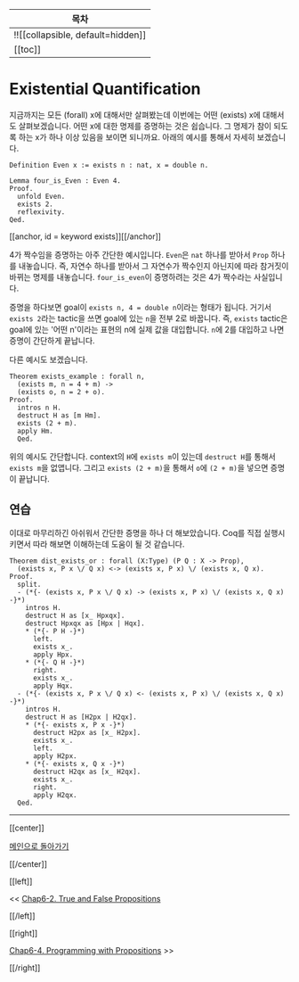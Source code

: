 | 목차 |
|-------------------|
|!![[collapsible, default=hidden]]  |
|[[toc]]|

# Existential Quantification

지금까지는 모든 (forall) x에 대해서만 살펴봤는데 이번에는 어떤 (exists) x에 대해서도 살펴보겠습니다. 어떤 x에 대한 명제를 증명하는 것은 쉽습니다. 그 명제가 참이 되도록 하는 x가 하나 이상 있음을 보이면 되니까요. 아래의 예시를 통해서 자세히 보겠습니다.

```haskell, line_num
Definition Even x := exists n : nat, x = double n.

Lemma four_is_Even : Even 4.
Proof.
  unfold Even.
  exists 2.
  reflexivity.
Qed.
```

[[anchor, id = keyword exists]][[/anchor]]

4가 짝수임을 증명하는 아주 간단한 예시입니다. `Even`은 `nat` 하나를 받아서 `Prop` 하나를 내놓습니다. 즉, 자연수 하나를 받아서 그 자연수가 짝수인지 아닌지에 따라 참거짓이 바뀌는 명제를 내놓습니다. `four_is_even`이 증명하려는 것은 4가 짝수라는 사실입니다.

증명을 하다보면 goal이 `exists n, 4 = double n`이라는 형태가 됩니다. 거기서 `exists 2`라는 tactic을 쓰면 goal에 있는 `n`을 전부 2로 바꿉니다. 즉, `exists` tactic은 goal에 있는 '어떤 n'이라는 표현의 n에 실제 값을 대입합니다. `n`에 2를 대입하고 나면 증명이 간단하게 끝납니다.

다른 예시도 보겠습니다.

```haskell, line_num
Theorem exists_example : forall n,
  (exists m, n = 4 + m) ->
  (exists o, n = 2 + o).
Proof.
  intros n H.
  destruct H as [m Hm].
  exists (2 + m).
  apply Hm.
  Qed.
```

위의 예시도 간단합니다. context의 `H`에 `exists m`이 있는데 `destruct H`를 통해서 `exists m`을 없앱니다. 그리고 `exists (2 + m)`을 통해서 `o`에 `(2 + m)`을 넣으면 증명이 끝납니다.

## 연습

이대로 마무리하긴 아쉬워서 간단한 증명을 하나 더 해보았습니다. Coq를 직접 실행시키면서 따라 해보면 이해하는데 도움이 될 것 같습니다.

```haskell, line_num
Theorem dist_exists_or : forall (X:Type) (P Q : X -> Prop),
  (exists x, P x \/ Q x) <-> (exists x, P x) \/ (exists x, Q x).
Proof.
  split.
  - (*{- (exists x, P x \/ Q x) -> (exists x, P x) \/ (exists x, Q x) -}*)
    intros H.
    destruct H as [x_ Hpxqx].
    destruct Hpxqx as [Hpx | Hqx].
    * (*{- P H -}*)
      left.
      exists x_.
      apply Hpx.
    * (*{- Q H -}*)
      right.
      exists x_.
      apply Hqx.
  - (*{- (exists x, P x \/ Q x) <- (exists x, P x) \/ (exists x, Q x) -}*)
    intros H.
    destruct H as [H2px | H2qx].
    * (*{- exists x, P x -}*)
      destruct H2px as [x_ H2px].
      exists x_.
      left.
      apply H2px.
    * (*{- exists x, Q x -}*)
      destruct H2qx as [x_ H2qx].
      exists x_.
      right.
      apply H2qx.
  Qed.
```

---

[[center]]

[메인으로 돌아가기](index.html)

[[/center]]

[[left]]

<< [Chap6-2. True and False Propositions](Chap6-2.html)

[[/left]]

[[right]]

[Chap6-4. Programming with Propositions](Chap6-4.html) >>

[[/right]]